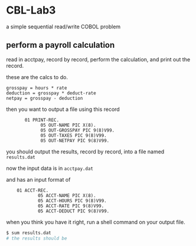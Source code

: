 # CBL-Lab3

a simple sequential read/write COBOL problem

## perform a payroll calculation

read in acctpay, record by record, perform the calculation, and print out the record.

these are the calcs to do.

```
grosspay = hours * rate
deduction = grosspay * deduct-rate
netpay = grosspay - deduction
```

then you want to output a file using this record
``` cobol
       01 PRINT-REC.
             05 OUT-NAME PIC X(8).
             05 OUT-GROSSPAY PIC 9(8)V99.
             05 OUT-TAXES PIC 9(8)V99.
             05 OUT-NETPAY PIC 9(8)V99.
```

you should output the results, record by record, into a file named `results.dat`

now the input data is in `acctpay.dat`

and has an input format of

```cobol
    01 ACCT-REC.
            05 ACCT-NAME PIC X(8).
            05 ACCT-HOURS PIC 9(8)V99.
            05 ACCT-RATE PIC 9(8)V99.
            05 ACCT-DEDUCT PIC 9(8)V99.
```

when you think you have it right, run a shell command on your output file.

```bash
$ sum results.dat
# the results should be

```
